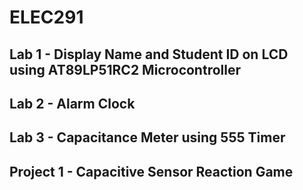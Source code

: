 # ELEC291
## Lab 1 - Display Name and Student ID on LCD using AT89LP51RC2 Microcontroller
## Lab 2 - Alarm Clock
## Lab 3 - Capacitance Meter using 555 Timer
## Project 1 - Capacitive Sensor Reaction Game
